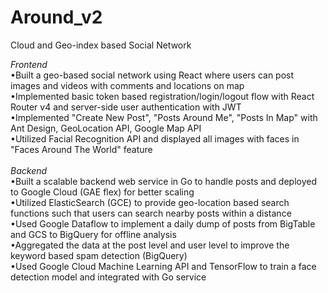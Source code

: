# Around_v2
Cloud and Geo-index based Social Network <br />

*Frontend* <br />
•Built a geo-based social network using React where users can post images and videos with comments and locations on map <br />
•Implemented basic token based registration/login/logout flow with React Router v4 and server-side user authentication with JWT <br />
•Implemented "Create New Post", "Posts Around Me", "Posts In Map" with Ant Design, GeoLocation API, Google Map API <br />
•Utilized Facial Recognition API and displayed all images with faces in "Faces Around The World" feature <br />
<br />
*Backend* <br />
•Built a scalable backend web service in Go to handle posts and deployed to Google Cloud (GAE flex) for better scaling <br />
•Utilized ElasticSearch (GCE) to provide geo-location based search functions such that users can search nearby posts within a distance <br />
•Used Google Dataflow to implement a daily dump of posts from BigTable and GCS to BigQuery for offline analysis <br />
•Aggregated the data at the post level and user level to improve the keyword based spam detection (BigQuery) <br />
•Used Google Cloud Machine Learning API and TensorFlow to train a face detection model and integrated with Go service <br />
